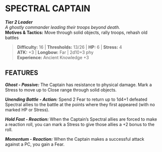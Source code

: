 # SPECTRAL CAPTAIN

***Tier 2 Leader***  
*A ghostly commander leading their troops beyond death.*  
**Motives & Tactics:** Move through solid objects, rally troops, rehash old battles

> **Difficulty:** 16 | **Thresholds:** 13/26 | **HP:** 6 | **Stress:** 4  
> **ATK:** +3 | **Longbow:** Far | 2d10+3 phy  
> **Experience:** Ancient Knowledge +3

## FEATURES

***Ghost - Passive:*** The Captain has resistance to physical damage. Mark a Stress to move up to Close range through solid objects.

***Unending Battle - Action:*** Spend 2 Fear to return up to 1d4+1 defeated Spectral allies to the battle at the points where they first appeared (with no marked HP or Stress).

***Hold Fast - Reaction:*** When the Captain’s Spectral allies are forced to make a reaction roll, you can mark a Stress to give those allies a +2 bonus to the roll.

***Momentum - Reaction:*** When the Captain makes a successful attack against a PC, you gain a Fear.
